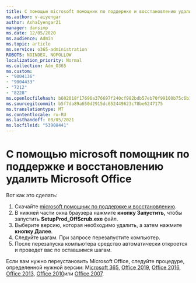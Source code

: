 ```yaml
---
title: С помощью microsoft помощник по поддержке и восстановлению удалить Microsoft Office
ms.author: v-aiyengar
author: AshaIyengar21
manager: dansimp
ms.date: 12/05/2020
ms.audience: Admin
ms.topic: article
ms.service: o365-administration
ROBOTS: NOINDEX, NOFOLLOW
localization_priority: Normal
ms.collection: Adm_O365
ms.custom:
- "9004136"
- "9004433"
- "7212"
- "8228"
ms.openlocfilehash: b602018f17696a376697f240cf982bdb57eb70f99100b75c6b15867ee135bb5d
ms.sourcegitcommit: b5f7da89a650d2915dc652449623c78be6247175
ms.translationtype: MT
ms.contentlocale: ru-RU
ms.lasthandoff: 08/05/2021
ms.locfileid: "53908441"
---
```

# <a name="use-microsoft-support-and-recovery-assistant-to-uninstall-microsoft-office"></a>С помощью microsoft помощник по поддержке и восстановлению удалить Microsoft Office

Вот как это сделать:

1. Скачайте [microsoft помощник по поддержке и восстановлению](https://go.microsoft.com/fwlink/?linkid=2139122).
1. В нижней части окна браузера нажмите **кнопку Запустить,** чтобы запустить **SetupProd_OffScrub.exe** файл.
1. Выберите версию, которая необходимо удалить, а затем нажмите **кнопку Далее**.
1. Следуйте шагам. При запросе перезапустите компьютер.
1. После перезапуска компьютера средство автоматически откроется и проведет вас по оставшимся шагам.

Если вам нужно переустановить Microsoft Office, следуйте процедуре, определенной нужной версии: M[icrosoft 365](https://go.microsoft.com/fwlink/?linkid=2138843), [Office 2019](https://go.microsoft.com/fwlink/?linkid=2138843), [Office 2016](https://go.microsoft.com/fwlink/?linkid=2138919), [Office 2013](https://go.microsoft.com/fwlink/?linkid=2138919), [Office 2010](https://go.microsoft.com/fwlink/?linkid=2139237)или [Office 2007](https://go.microsoft.com/fwlink/?linkid=2138644).